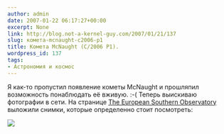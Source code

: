 ```yaml
---
author: admin
date: 2007-01-22 06:17:27+00:00
excerpt: None
link: http://blog.not-a-kernel-guy.com/2007/01/21/137
slug: комета-mcnaught-c2006-p1
title: Комета McNaught (C/2006 P1).
wordpress_id: 137
tags:
- Астрономия и космос
---
```


Я как-то пропустил появление кометы McNaught и прошляпил возможность понаблюдать её вживую. :-( Теперь выискиваю фотографии в сети. На странице [The European Southern Observatory](http://www.eso.org/) выложили снимки, которые определенно стоит посмотреть: 

[![](http://blog.not-a-kernel-guy.com/wp-content/uploads/2007/01/comet_eman_ej_med.jpg)](http://www.eso.org/outreach/press-rel/pr-2007/mcnaught/Site/Photos.html)
